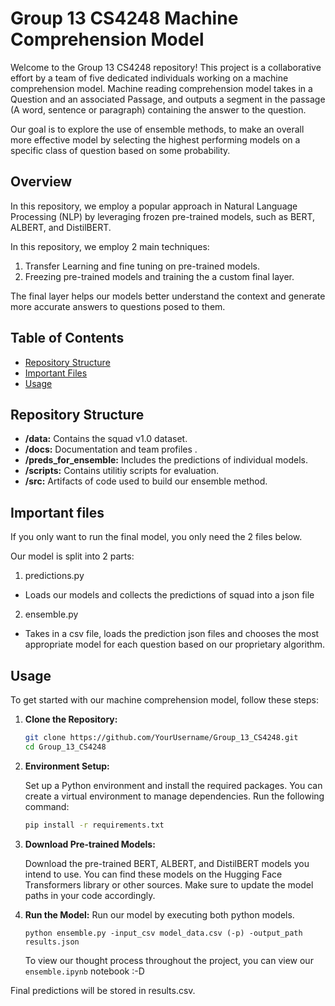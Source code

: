 # Group 13 CS4248 Machine Comprehension Model

Welcome to the Group 13 CS4248 repository! This project is a collaborative effort by a team of five dedicated individuals working on a machine comprehension model. Machine reading comprehension model takes in a Question and an associated Passage, and outputs a segment in the passage (A word, sentence or paragraph) containing the answer to the question.

Our goal is to explore the use of ensemble methods, to make an overall more effective model by selecting the highest performing models on a specific class of question based on some probability.

## Overview

In this repository, we employ a popular approach in Natural Language Processing (NLP) by leveraging frozen pre-trained models, such as BERT, ALBERT, and DistilBERT. 

In this repository, we employ 2 main techniques:
1. Transfer Learning and fine tuning on pre-trained models.
2. Freezing pre-trained models and training the a custom final layer.

The final layer helps our models better understand the context and generate more accurate answers to questions posed to them.


## Table of Contents

- [Repository Structure](#repository-structure)
- [Important Files](#important-files)
- [Usage](#usage)


## Repository Structure
- **/data:** Contains the squad v1.0 dataset.
- **/docs:** Documentation and team profiles .
- **/preds_for_ensemble:** Includes the predictions of individual models.
- **/scripts:** Contains utilitiy scripts for evaluation. 
- **/src:** Artifacts of code used to build our ensemble method.


## Important files
If you only want to run the final model, you only need the 2 files below.

Our model is split into 2 parts: 
1. predictions.py 
- Loads our models and collects the predictions of squad into a json file

2. ensemble.py 
- Takes in a csv file, loads the prediction json files and chooses the most appropriate model for each question based on our proprietary algorithm. 

## Usage

To get started with our machine comprehension model, follow these steps:

1. **Clone the Repository:**

   ```bash
   git clone https://github.com/YourUsername/Group_13_CS4248.git
   cd Group_13_CS4248
   ```

2. **Environment Setup:**

   Set up a Python environment and install the required packages. You can create a virtual environment to manage dependencies. Run the following command:

   ```bash
   pip install -r requirements.txt
   ```

3. **Download Pre-trained Models:**

   Download the pre-trained BERT, ALBERT, and DistilBERT models you intend to use. You can find these models on the Hugging Face Transformers library or other sources. Make sure to update the model paths in your code accordingly.

4. **Run the Model:**
   Run our model by executing both python models.
   
   ```
   python ensemble.py -input_csv model_data.csv (-p) -output_path results.json
   ```

   To view our thought process throughout the project, you can view our `ensemble.ipynb` notebook :-D

Final predictions will be stored in results.csv.




